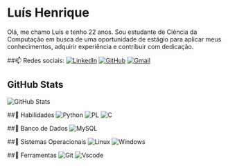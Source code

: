 # Luís Henrique

Olá, me chamo Luís e tenho 22 anos. Sou estudante de Ciência da
Computação em busca de uma oportunidade de estágio para aplicar
meus conhecimentos, adquirir experiência e contribuir com
dedicação.

##📫 Redes sociais:
[![LinkedIn](https://img.shields.io/badge/LinkedIn-0077B5?style=for-the-badge&logo=linkedin&logoColor=white)](https://www.linkedin.com/in/luishfontes/)
[![GitHub](https://img.shields.io/badge/GitHub-100000?style=for-the-badge&logo=github&logoColor=white)](https://github.com/luishfontes)
[![Gmail](https://img.shields.io/badge/Gmail-333333?style=for-the-badge&logo=gmail&logoColor=red)](mailto:luis.rick.2002@gmail.com)

## GitHub Stats
![GitHub Stats](https://github-readme-stats.vercel.app/api?username=luishfontes&theme=transparent&bg_color=000&border_color=30A3DC&show_icons=true&icon_color=30A3DC&title_color=E94D5F&text_color=FFF)

##🌱 Habilidades
![Python](https://img.shields.io/badge/python-3670A0?style=for-the-badge&logo=python&logoColor=ffdd54)
![PL](https://img.shields.io/badge/PL%2FSQL-FFFFFF?style=for-the-badge&logo=oracle&logoColor=FF0000&labelColor=FFFFFF&color=FF0000)
![C](https://img.shields.io/badge/C-00599C?style=for-the-badge&logo=c&logoColor=white)

##🎲 Banco de Dados
![MySQL](https://img.shields.io/badge/MySQL-00000F?style=for-the-badge&logo=mysql&logoColor=white)

##🔭 Sistemas Operacionais
![Linux](https://img.shields.io/badge/Linux-000?style=for-the-badge&logo=linux&logoColor=FCC624)
![Windows](https://img.shields.io/badge/Windows-000?style=for-the-badge&logo=windows&logoColor=2CA5E0)

##🔧 Ferramentas
![Git](https://img.shields.io/badge/GIT-E44C30?style=for-the-badge&logo=git&logoColor=white)
![Vscode](https://img.shields.io/badge/Vscode-007ACC?style=for-the-badge&logo=visual-studio-code&logoColor=white)

